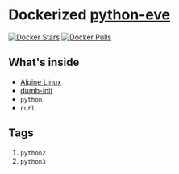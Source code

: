 # Dockerized [python-eve][1]
[![Docker Stars](https://img.shields.io/docker/stars/nicolaevladescu/python-eve.svg)](https://hub.docker.com/r/nicolaevladescu/python-eve/)
[![Docker Pulls](https://img.shields.io/docker/pulls/nicolaevladescu/python-eve.svg)](https://hub.docker.com/r/nicolaevladescu/python-eve/)
## What's inside
* [Alpine Linux][2]
* [dumb-init][3]
* `python`
* `curl`
## Tags
1. `python2`
2. `python3`

[1]: http://python-eve.org
[2]: https://www.alpinelinux.org/
[3]: https://github.com/Yelp/dumb-init